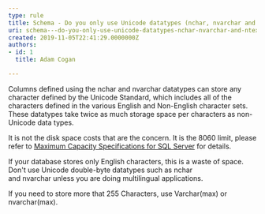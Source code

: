 ```yaml
---
type: rule
title: Schema - Do you only use Unicode datatypes (nchar, nvarchar and ntext) in special circumstances?
uri: schema---do-you-only-use-unicode-datatypes-nchar-nvarchar-and-ntext-in-special-circumstances
created: 2019-11-05T22:41:29.0000000Z
authors:
- id: 1
  title: Adam Cogan

---
```


 Columns defined using the nchar and nvarchar datatypes can store any character defined by the Unicode Standard, which includes all of the characters defined in the various English and Non-English character sets. These datatypes take twice as much storage space per characters as non-Unicode data types.
 
​It is not the disk space costs that are the concern. It is the 8060 limit, please refer to [Maximum Capacity Specifications for SQL Server​](https&#58;//docs.microsoft.com/en-us/sql/sql-server/maximum-capacity-specifications-for-sql-server?redirectedfrom=MSDN&amp;view=sql-server-ver15) for details.

​If your database stores only English characters, this is a waste of space. Don't use Unicode double-byte datatypes such as nchar and nvarchar unless you are doing multilingual applications.

If you need to store more that 255 Characters, use Varchar(max) or nvarchar(max).

